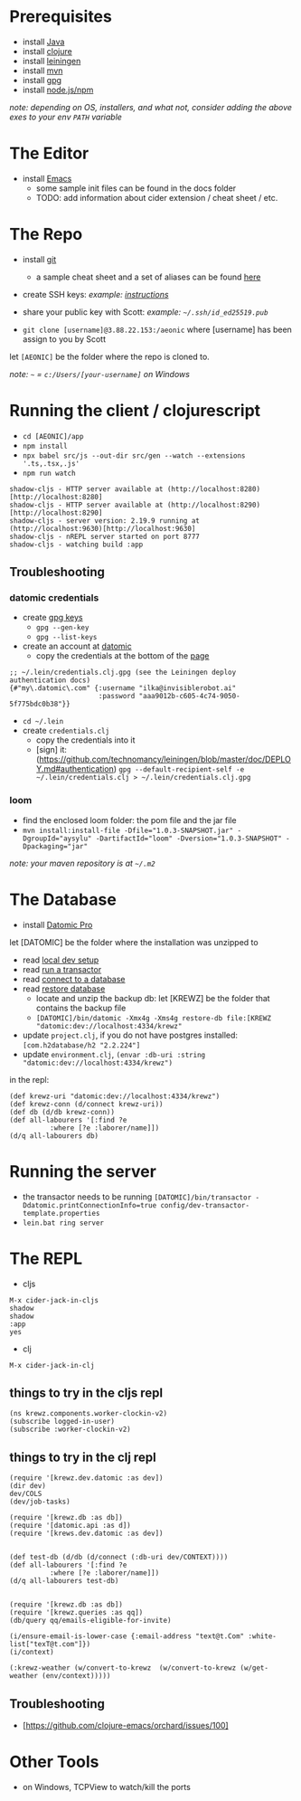   # Prerequisites
        
- install [Java](https://www.oracle.com/java/technologies/downloads/)
- install [clojure](https://clojure.org/guides/install_clojure)
- install [leiningen](https://leiningen.org/)        
- install [mvn](https://maven.apache.org/download.cgi)       
- install [gpg](https://gnupg.org/download/)
- install [node.js/npm](https://nodejs.org/en/download)

*note: depending on OS, installers, and what not, consider adding the above exes to your env `PATH` variable*

# The Editor
        
- install [Emacs](https://www.gnu.org/software/emacs/download.html)
  - some sample init files can be found in the docs folder
  - TODO: add information about cider extension / cheat sheet / etc.

# The Repo
        
- install [git](https://git-scm.com/downloads)
  - a sample cheat sheet and a set of aliases can be found [here](https://github.com/iguigova/snippets_docs/blob/master/git.cheatsheet)
- create SSH keys: *example: [instructions](https://www.atlassian.com/git/tutorials/git-ssh)*
- share your public key with Scott: *example: `~/.ssh/id_ed25519.pub`*
  
- `git clone [username]@3.88.22.153:/aeonic` where [username] has been assign to you by Scott

let `[AEONIC]` be the folder where the repo is cloned to.
        
*note: `~` = `c:/Users/[your-username]` on Windows*

# Running the client / clojurescript
- `cd [AEONIC]/app`
- `npm install`
- `npx babel src/js --out-dir src/gen --watch --extensions '.ts,.tsx,.js'`
- `npm run watch`
```
shadow-cljs - HTTP server available at (http://localhost:8280)[http://localhost:8280]
shadow-cljs - HTTP server available at (http://localhost:8290)[http://localhost:8290]
shadow-cljs - server version: 2.19.9 running at (http://localhost:9630)[http://localhost:9630]
shadow-cljs - nREPL server started on port 8777
shadow-cljs - watching build :app
```

## Troubleshooting
### datomic credentials

- create [gpg keys](https://github.com/technomancy/leiningen/blob/stable/doc/GPG.md)
  - `gpg --gen-key`
  - `gpg --list-keys`              
- create an account at [datomic](https://my.datomic.com/)
  - copy the credentials at the bottom of the [page](https://my.datomic.com/)
```
;; ~/.lein/credentials.clj.gpg (see the Leiningen deploy authentication docs)
{#"my\.datomic\.com" {:username "ilka@invisiblerobot.ai"
                      :password "aaa9012b-c605-4c74-9050-5f775bdc0b38"}}
```
- `cd ~/.lein`
- create `credentials.clj` 
  - copy the credentials into it
  - [sign] it: (https://github.com/technomancy/leiningen/blob/master/doc/DEPLOY.md#authentication) `gpg --default-recipient-self -e ~/.lein/credentials.clj > ~/.lein/credentials.clj.gpg`
        
### loom
- find the enclosed loom folder: the pom file and the jar file
- `mvn install:install-file -Dfile="1.0.3-SNAPSHOT.jar" -DgroupId="aysylu" -DartifactId="loom" -Dversion="1.0.3-SNAPSHOT" -Dpackaging="jar"`

*note: your maven repository is at `~/.m2`*
        
# The Database
- install [Datomic Pro](https://docs.datomic.com/pro/getting-started/get-datomic.html)

let [DATOMIC] be the folder where the installation was unzipped to

- read [local dev setup](https://docs.datomic.com/pro/getting-started/dev-setup.html)
- read [run a transactor](https://docs.datomic.com/pro/getting-started/transactor.html)
- read [connect to a database](https://docs.datomic.com/pro/getting-started/connect-to-a-database.html)
- read [restore database](https://docs.datomic.com/pro/operation/backup.html#restoring)
  - locate and unzip the backup db: let [KREWZ] be the folder that contains the backup file
  - `[DATOMIC]/bin/datomic -Xmx4g -Xms4g restore-db file:[KREWZ "datomic:dev://localhost:4334/krewz"`
- update `project.clj`, if you do not have postgres installed: `[com.h2database/h2 "2.2.224"]`
- update `environment.clj`, `(envar :db-uri :string "datomic:dev://localhost:4334/krewz")`

in the repl: 
```
(def krewz-uri "datomic:dev://localhost:4334/krewz")
(def krewz-conn (d/connect krewz-uri))
(def db (d/db krewz-conn))
(def all-labourers '[:find ?e
          :where [?e :laborer/name]])
(d/q all-labourers db)
``` 

# Running the server
- the transactor needs to be running
`[DATOMIC]/bin/transactor -Ddatomic.printConnectionInfo=true config/dev-transactor-template.properties`
- `lein.bat ring server`

# The REPL
- cljs
```
M-x cider-jack-in-cljs
shadow
shadow
:app
yes
```
- clj
```
M-x cider-jack-in-clj
```

## things to try in the cljs repl
```
(ns krewz.components.worker-clockin-v2)
(subscribe logged-in-user)
(subscribe :worker-clockin-v2)
```

## things to try in the clj repl
```
(require '[krewz.dev.datomic :as dev])
(dir dev)
dev/COLS
(dev/job-tasks)

(require '[krewz.db :as db])
(require '[datomic.api :as d])
(require '[krews.dev.datomic :as dev])


(def test-db (d/db (d/connect (:db-uri dev/CONTEXT))))
(def all-labourers '[:find ?e
          :where [?e :laborer/name]])
(d/q all-labourers test-db)


(require '[krewz.db :as db])
(require '[krewz.queries :as qq])
(db/query qq/emails-eligible-for-invite)

(i/ensure-email-is-lower-case {:email-address "text@t.Com" :white-list["texT@t.com"]})
(i/context)

(:krewz-weather (w/convert-to-krewz  (w/convert-to-krewz (w/get-weather (env/context)))))
```

## Troubleshooting
- [https://github.com/clojure-emacs/orchard/issues/100]

# Other Tools
- on Windows, TCPView to watch/kill the ports
